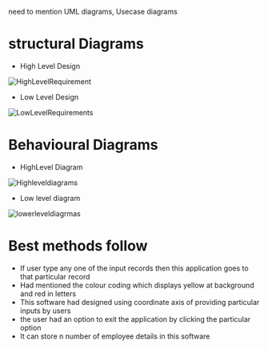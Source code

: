 need to mention UML diagrams, Usecase diagrams 

# structural Diagrams 

  * High Level Design

![HighLevelRequirement](https://user-images.githubusercontent.com/82767035/152648498-d365e88c-2420-4819-aba8-7de9188de40a.PNG)

  * Low Level Design

![LowLevelRequirements](https://user-images.githubusercontent.com/82767035/152648503-3d12a987-51d8-4dd2-8faa-88763fefce14.PNG)

# Behavioural Diagrams

  * HighLevel Diagram 

  ![Highleveldiagrams](https://user-images.githubusercontent.com/82767035/152861414-676189c7-0381-4016-a4c4-0de553a15fd8.PNG)


  * Low level diagram

  ![lowerleveldiagrmas](https://user-images.githubusercontent.com/82767035/152867935-7ed111d4-cff7-4f4a-86c3-60b72db12633.PNG)

# Best methods follow 
  * If user type any one of the input records then this application goes to that particular record 
  * Had mentioned the colour coding which displays yellow at background and red in letters 
  * This software had designed using coordinate axis of providing particular inputs by users
  * the user had an option to exit the application by clicking the particular option 
  * It can store n number of employee details in this software 